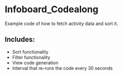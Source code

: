﻿# Infoboard_Codealong

Example code of how to fetch activity data and sort it.

## Includes: 
* Sort functionality
* Filter functionality
* View code generation
* Interval that re-runs the code every 30 seconds
